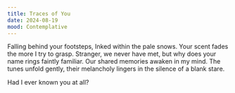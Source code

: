 ```yaml
---
title: Traces of You
date: 2024-08-19
mood: Contemplative
---
```


Falling behind your footsteps,
Inked within the pale snows.
Your scent fades the more I try to grasp.
Stranger, we never have met, but why does your name rings faintly familiar.
Our shared memories awaken in my mind.
The tunes unfold gently, their melancholy lingers in the silence of a blank stare.

Had I ever known you at all?
